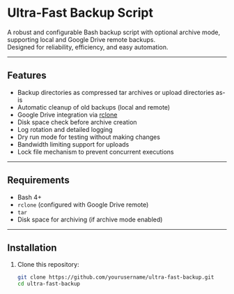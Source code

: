 # Ultra-Fast Backup Script

A robust and configurable Bash backup script with optional archive mode, supporting local and Google Drive remote backups.  
Designed for reliability, efficiency, and easy automation.

---

## Features

- Backup directories as compressed tar archives or upload directories as-is
- Automatic cleanup of old backups (local and remote)
- Google Drive integration via [rclone](https://rclone.org/)
- Disk space check before archive creation
- Log rotation and detailed logging
- Dry run mode for testing without making changes
- Bandwidth limiting support for uploads
- Lock file mechanism to prevent concurrent executions

---

## Requirements

- Bash 4+
- `rclone` (configured with Google Drive remote)
- `tar`
- Disk space for archiving (if archive mode enabled)

---

## Installation

1. Clone this repository:
   ```bash
   git clone https://github.com/yourusername/ultra-fast-backup.git
   cd ultra-fast-backup
